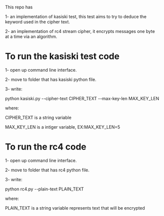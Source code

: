 This repo has 

1- an implementation of kasiski test, this test aims to try to deduce the keyword used in the cipher text.

2- an implementation of rc4 stream cipher, it encrypts messages one byte at a time via an algorithm.

# To run the kasiski test code

1- open up command line interface.

2- move to folder that has kasiski python file.

3- write:

  python kasiski.py --cipher-text CIPHER_TEXT --max-key-len MAX_KEY_LEN
  
  where:
  
  CIPHER_TEXT is a string variable 
  
  MAX_KEY_LEN is a intiger variable, EX:MAX_KEY_LEN=5 


# To run the rc4 code

1- open up command line interface.

2- move to folder that has rc4 python file.

3- write:

  python rc4.py --plain-text PLAIN_TEXT 
  
  where:
  
  PLAIN_TEXT is a string variable represents text that will be encrypted
  

